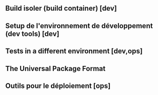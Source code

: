 ## Build isoler (build container) [dev]



## Setup de l'environnement de développement (dev tools) [dev]




## Tests in a different environment [dev,ops]



## The Universal Package Format



## Outils pour le déploiement [ops]
